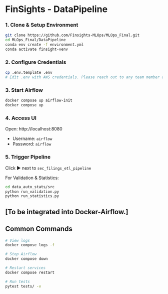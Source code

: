 # FinSights - DataPipeline 

### 1. Clone & Setup Environment
```bash
git clone https://github.com/Finsights-MLOps/MLOps_Final.git
cd MLOps_Final/DataPipeline
conda env create -f environment.yml
conda activate finsight-venv
```

### 2. Configure Credentials
```bash
cp .env.template .env
# Edit .env with AWS credentials. Please reach out to any team member of Group 4 for the access keys
```

### 3. Start Airflow
```bash
docker compose up airflow-init
docker compose up
```

### 4️. Access UI
Open: http://localhost:8080
- Username: `airflow`
- Password: `airflow`

### 5. Trigger Pipeline
Click ▶️ next to `sec_filings_etl_pipeline`

For Validation & Statistics:
```bash
cd data_auto_stats/src
python run_validation.py
python run_statistics.py
```
[To be integrated into Docker-Airflow.]
---

## Common Commands
```bash
# View logs
docker compose logs -f

# Stop Airflow
docker compose down

# Restart services
docker compose restart

# Run tests
pytest tests/ -v
```
